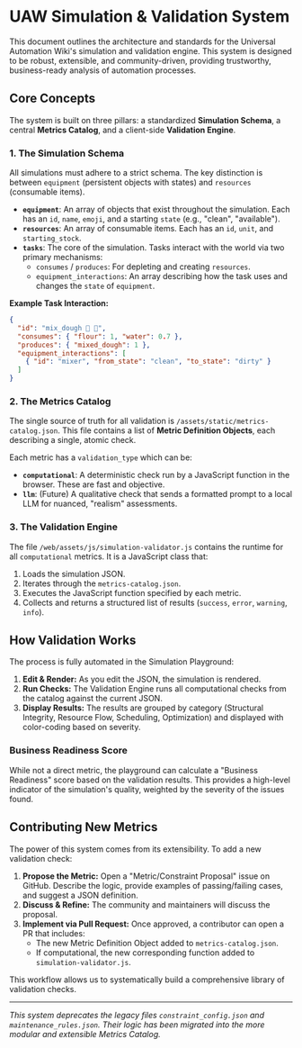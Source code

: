 # UAW Simulation & Validation System

This document outlines the architecture and standards for the Universal Automation Wiki's simulation and validation engine. This system is designed to be robust, extensible, and community-driven, providing trustworthy, business-ready analysis of automation processes.

## Core Concepts

The system is built on three pillars: a standardized **Simulation Schema**, a central **Metrics Catalog**, and a client-side **Validation Engine**.

### 1. The Simulation Schema

All simulations must adhere to a strict schema. The key distinction is between `equipment` (persistent objects with states) and `resources` (consumable items).

-   **`equipment`**: An array of objects that exist throughout the simulation. Each has an `id`, `name`, `emoji`, and a starting `state` (e.g., "clean", "available").
-   **`resources`**: An array of consumable items. Each has an `id`, `unit`, and `starting_stock`.
-   **`tasks`**: The core of the simulation. Tasks interact with the world via two primary mechanisms:
    -   `consumes` / `produces`: For depleting and creating `resources`.
    -   `equipment_interactions`: An array describing how the task uses and changes the `state` of `equipment`.

**Example Task Interaction:**

```json
{
  "id": "mix_dough 🔸 🥄",
  "consumes": { "flour": 1, "water": 0.7 },
  "produces": { "mixed_dough": 1 },
  "equipment_interactions": [
    { "id": "mixer", "from_state": "clean", "to_state": "dirty" }
  ]
}
```

### 2. The Metrics Catalog

The single source of truth for all validation is `/assets/static/metrics-catalog.json`. This file contains a list of **Metric Definition Objects**, each describing a single, atomic check.

Each metric has a `validation_type` which can be:
*   **`computational`**: A deterministic check run by a JavaScript function in the browser. These are fast and objective.
*   **`llm`**: (Future) A qualitative check that sends a formatted prompt to a local LLM for nuanced, "realism" assessments.

### 3. The Validation Engine

The file `/web/assets/js/simulation-validator.js` contains the runtime for all `computational` metrics. It is a JavaScript class that:
1.  Loads the simulation JSON.
2.  Iterates through the `metrics-catalog.json`.
3.  Executes the JavaScript function specified by each metric.
4.  Collects and returns a structured list of results (`success`, `error`, `warning`, `info`).

## How Validation Works

The process is fully automated in the Simulation Playground:

1.  **Edit & Render:** As you edit the JSON, the simulation is rendered.
2.  **Run Checks:** The Validation Engine runs all computational checks from the catalog against the current JSON.
3.  **Display Results:** The results are grouped by category (Structural Integrity, Resource Flow, Scheduling, Optimization) and displayed with color-coding based on severity.

### Business Readiness Score

While not a direct metric, the playground can calculate a "Business Readiness" score based on the validation results. This provides a high-level indicator of the simulation's quality, weighted by the severity of the issues found.

## Contributing New Metrics

The power of this system comes from its extensibility. To add a new validation check:

1.  **Propose the Metric:** Open a "Metric/Constraint Proposal" issue on GitHub. Describe the logic, provide examples of passing/failing cases, and suggest a JSON definition.
2.  **Discuss & Refine:** The community and maintainers will discuss the proposal.
3.  **Implement via Pull Request:** Once approved, a contributor can open a PR that includes:
    *   The new Metric Definition Object added to `metrics-catalog.json`.
    *   If computational, the new corresponding function added to `simulation-validator.js`.

This workflow allows us to systematically build a comprehensive library of validation checks.

---
*This system deprecates the legacy files `constraint_config.json` and `maintenance_rules.json`. Their logic has been migrated into the more modular and extensible Metrics Catalog.*